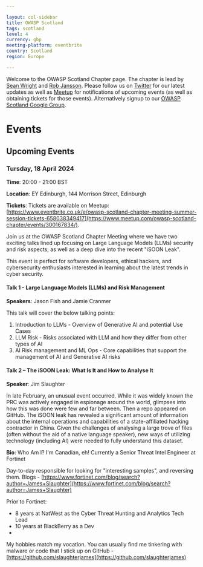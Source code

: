 ```yaml
---

layout: col-sidebar
title: OWASP Scotland
tags: scotland
level: 4
currency: gbp
meeting-platform: eventbrite
country: Scotland
region: Europe

---
```


Welcome to the OWASP Scotland Chapter page. The chapter is lead by <a href="mailto:sean.wright@owasp.org">Sean Wright</a> and <a href="mailto:rob.jansson@owasp.org">Rob Jansson</a>. Please follow us on [Twitter](https://twitter.com/OWASPScotland) for our latest updates as well as [Meetup](https://www.meetup.com/owasp-scotland-chapter/) for notifications of upcoming events (as well as obtaining tickets for those events). Alternatively signup to our [OWASP Scotland Google Group](https://groups.google.com/a/owasp.org/forum/#!forum/scotland-chapter).

# Events

## Upcoming Events

### Tursday, 18 April 2024
**Time**: 20:00 - 21:00 BST

**Location**:  EY Edinburgh, 144 Morrison Street, Edinburgh

**Tickets**: Tickets are available on Meetup: [https://www.eventbrite.co.uk/e/owasp-scotland-chapter-meeting-summer-session-tickets-658038349417](https://www.meetup.com/owasp-scotland-chapter/events/300167834/).

Join us at the OWASP Scotland Chapter Meeting where we have two exciting talks lined up focusing on Large Language Models (LLMs) security and risk aspects; as well as a deep dive into the recent "iSOON Leak".

This event is perfect for software developers, ethical hackers, and cybersecurity enthusiasts interested in learning about the latest trends in cyber security.

#### Talk 1 - Large Language Models (LLMs) and Risk Management

**Speakers**: Jason Fish and Jamie Cranmer

This talk will cover the below talking points:
1. Introduction to LLMs - Overview of Generative AI and potential Use Cases
2. LLM Risk - Risks associated with LLM and how they differ from other types of AI
3. AI Risk management and ML Ops - Core capabilities that support the management of AI and Generative AI risks

#### Talk 2 – The iSOON Leak: What Is It and How to Analyse It
**Speaker**: Jim Slaughter

In late February, an unusual event occurred. While it was widely known the PRC was actively engaged in espionage around the world, glimpses into how this was done were few and far between. Then a repo appeared on GitHub.
The iSOON leak has revealed a significant amount of information about the internal operations and capabilities of a state-affiliated hacking contractor in China. Given the challenges of analysing a large trove of files (often without the aid of a native language speaker), new ways of utilizing technology (including AI) were needed to fully understand this dataset.

**Bio**:
Who Am I? I'm Canadian, eh! Currently a Senior Threat Intel Engineer at Fortinet

Day-to-day responsible for looking for "interesting samples", and reversing them. Blogs - [https://www.fortinet.com/blog/search?author=James+Slaughter](https://www.fortinet.com/blog/search?author=James+Slaughter)

Prior to Fortinet:
* 8 years at NatWest as the Cyber Threat Hunting and Analytics Tech Lead
* 10 years at BlackBerry as a Dev
* 
My hobbies match my vocation. You can usually find me tinkering with malware or code that I stick up on GitHub - [https://github.com/slaughterjames](https://github.com/slaughterjames)
